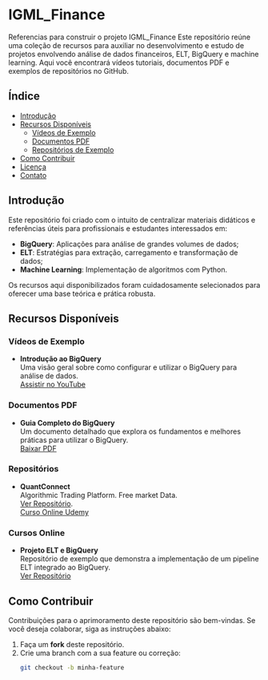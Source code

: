 # IGML_Finance
Referencias para construir o projeto IGML_Finance
Este repositório reúne uma coleção de recursos para auxiliar no desenvolvimento e estudo de projetos envolvendo análise de dados financeiros, ELT, BigQuery e machine learning. Aqui você encontrará vídeos tutoriais, documentos PDF e exemplos de repositórios no GitHub.

## Índice

- [Introdução](#introdução)
- [Recursos Disponíveis](#recursos-disponíveis)
  - [Vídeos de Exemplo](#vídeos-de-exemplo)
  - [Documentos PDF](#documentos-pdf)
  - [Repositórios de Exemplo](#repositórios-de-exemplo)
- [Como Contribuir](#como-contribuir)
- [Licença](#licença)
- [Contato](#contato)

## Introdução

Este repositório foi criado com o intuito de centralizar materiais didáticos e referências úteis para profissionais e estudantes interessados em:
- **BigQuery**: Aplicações para análise de grandes volumes de dados;
- **ELT**: Estratégias para extração, carregamento e transformação de dados;
- **Machine Learning**: Implementação de algoritmos com Python.

Os recursos aqui disponibilizados foram cuidadosamente selecionados para oferecer uma base teórica e prática robusta.

## Recursos Disponíveis

### Vídeos de Exemplo

- **Introdução ao BigQuery**  
  Uma visão geral sobre como configurar e utilizar o BigQuery para análise de dados.  
  [Assistir no YouTube](https://www.youtube.com/watch?v=EXEMPLO1)

### Documentos PDF

- **Guia Completo do BigQuery**  
  Um documento detalhado que explora os fundamentos e melhores práticas para utilizar o BigQuery.  
  [Baixar PDF](https://exemplo.com/guia-bigquery.pdf)

### Repositórios

- **QuantConnect**  
  Algorithmic Trading Platform.  Free market Data.  
  [Ver Repositório](https://github.com/QuantConnect).  
  [Curso Online Udemy](https://www.udemy.com/course/the-complete-course-on-coding-trading-bots-using-python/?couponCode=2021PM25)

### Cursos Online

- **Projeto ELT e BigQuery**  
  Repositório de exemplo que demonstra a implementação de um pipeline ELT integrado ao BigQuery.  
  [Ver Repositório](https://github.com/exemplo/repo1)

## Como Contribuir

Contribuições para o aprimoramento deste repositório são bem-vindas. Se você deseja colaborar, siga as instruções abaixo:

1. Faça um **fork** deste repositório.
2. Crie uma branch com a sua feature ou correção:
   ```bash
   git checkout -b minha-feature
